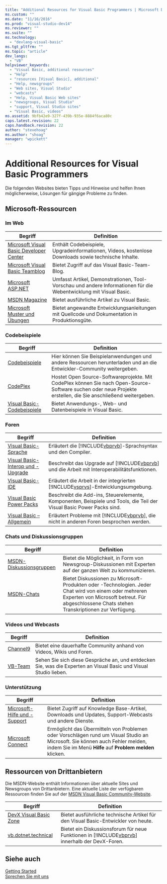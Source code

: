 ```yaml
---
title: "Additional Resources for Visual Basic Programmers | Microsoft Docs"
ms.custom: ""
ms.date: "11/16/2016"
ms.prod: "visual-studio-dev14"
ms.reviewer: ""
ms.suite: ""
ms.technology: 
  - "devlang-visual-basic"
ms.tgt_pltfrm: ""
ms.topic: "article"
dev_langs: 
  - "VB"
helpviewer_keywords: 
  - "Visual Basic, additional resources"
  - "Help"
  - "resources [Visual Basic], additional"
  - "Help, newsgroups"
  - "Web sites, Visual Studio"
  - "webcasts"
  - "Help, Visual Basic Web sites"
  - "newsgroups, Visual Studio"
  - "support, Visual Studio sites"
  - "Visual Basic, videos"
ms.assetid: 9bfb42e9-327f-439b-935e-8884f6aca80c
caps.latest.revision: 22
caps.handback.revision: 22
author: "stevehoag"
ms.author: "shoag"
manager: "wpickett"
---
```

# Additional Resources for Visual Basic Programmers
Die folgenden Websites bieten Tipps und Hinweise und helfen Ihnen möglicherweise, Lösungen für gängige Probleme zu finden.  
  
## Microsoft\-Ressourcen  
  
### Im Web  
  
|Begriff|Definition|  
|-------------|----------------|  
|[Microsoft Visual Basic Developer Center](http://go.microsoft.com/fwlink/?LinkID=47768)|Enthält Codebeispiele, Upgradeinformationen, Videos, kostenlose Downloads sowie technische Inhalte.|  
|[Microsoft Visual Basic Teamblog](http://go.microsoft.com/fwlink/?LinkID=123815)|Bietet Zugriff auf das Visual Basic\-Team\-Blog.|  
|[Microsoft ASP.NET](http://go.microsoft.com/fwlink/?LinkID=51657)|Umfasst Artikel, Demonstrationen, Tool\-Vorschau und andere Informationen für die Webentwicklung mit Visual Basic.|  
|[MSDN Magazine](http://msdn.microsoft.com/de-de/magazine/cc159292.aspx)|Bietet ausführliche Artikel zu Visual Basic.|  
|[Microsoft Muster und Übungen](http://msdn.microsoft.com/practices/default.aspx)|Bietet angewandte Entwicklungsanleitungen mit Quellcode und Dokumentation in Produktionsgüte.|  
  
### Codebeispiele  
  
|Begriff|Definition|  
|-------------|----------------|  
|[Codebeispiele](http://code.msdn.microsoft.com/)|Hier können Sie Beispielanwendungen und andere Ressourcen herunterladen und an die Entwickler\-Community weitergeben.|  
|[CodePlex](http://www.codeplex.com/)|Hostet Open Source\-Softwareprojekte.  Mit CodePlex können Sie nach Open\-Source\-Software suchen oder neue Projekte erstellen, die Sie anschließend weitergeben.|  
|[Visual Basic\-Codebeispiele](http://msdn.microsoft.com/vbasic/ms789074)|Bietet Anwendungs\-, Web\- und Datenbeispiele in Visual Basic.|  
  
### Foren  
  
|Begriff|Definition|  
|-------------|----------------|  
|[Visual Basic\-Sprache](http://go.microsoft.com/fwlink/?LinkId=145963)|Erläutert die [!INCLUDE[vbprvb](../../csharp/programming-guide/concepts/linq/includes/vbprvb_md.md)]\-Sprachsyntax und den Compiler.|  
|[Visual Basic\-Interop und \-Upgrade](http://go.microsoft.com/fwlink/?LinkId=145966)|Beschreibt das Upgrade auf [!INCLUDE[vbprvb](../../csharp/programming-guide/concepts/linq/includes/vbprvb_md.md)] und die Arbeit mit Interoperabilitätsfunktionen.|  
|[Visual Basic\-IDE](http://go.microsoft.com/fwlink/?LinkId=145971)|Erläutert die Arbeit in der integrierten [!INCLUDE[vsprvs](../../csharp/includes/vsprvs_md.md)]\-Entwicklungsumgebung.|  
|[Visual Basic Power Packs](http://social.msdn.microsoft.com/Forums/vbpowerpacks/threads)|Beschreibt die Add\-ins, Steuerelemente, Komponenten, Beispiele und Tools, die Teil der Visual Basic Power Packs sind.|  
|[Visual Basic – Allgemein](http://go.microsoft.com/fwlink/?LinkId=145973)|Erläutert Probleme mit [!INCLUDE[vbprvb](../../csharp/programming-guide/concepts/linq/includes/vbprvb_md.md)], die nicht in anderen Foren besprochen werden.|  
  
### Chats und Diskussionsgruppen  
  
|Begriff|Definition|  
|-------------|----------------|  
|[MSDN\-Diskussionsgruppen](http://go.microsoft.com/fwlink/?LinkId=145961)|Bietet die Möglichkeit, in Form von Newsgroup\-Diskussionen mit Experten auf der ganzen Welt zu kommunizieren.|  
|[MSDN\-Chats](http://go.microsoft.com/fwlink/?LinkId=145962)|Bietet Diskussionen zu Microsoft\-Produkten oder \-Technologien.  Jeder Chat wird von einem oder mehreren Experten von Microsoft betreut.  Für abgeschlossene Chats stehen Transkriptionen zur Verfügung.|  
  
### Videos und Webcasts  
  
|Begriff|Definition|  
|-------------|----------------|  
|[Channel9](http://go.microsoft.com/fwlink/?LinkID=123827)|Bietet eine dauerhafte Community anhand von Videos, Wikis und Foren.|  
|[VB\-Team](http://msdn.microsoft.com/vbasic/dd776132)|Sehen Sie sich diese Gespräche an, und entdecken Sie, was die Experten an Visual Basic und Visual Studio lieben.|  
  
### Unterstützung  
  
|Begriff|Definition|  
|-------------|----------------|  
|[Microsoft\-Hilfe und \-Support](http://go.microsoft.com/fwlink/?LinkID=108287)|Bietet Zugriff auf Knowledge Base\-Artikel, Downloads und Updates, Support\-Webcasts und andere Dienste.|  
|[Microsoft Connect](http://connect.microsoft.com/)|Ermöglicht das Übermitteln von Problemen oder Vorschlägen rund um Visual Studio an Microsoft.  Sie können auch Fehler melden, indem Sie im Menü **Hilfe** auf **Problem melden** klicken.|  
  
## Ressourcen von Drittanbietern  
 Die MSDN\-Website enthält Informationen über aktuelle Sites und Newsgroups von Drittanbietern.  Eine aktuelle Liste der verfügbaren Ressourcen finden Sie auf der [MSDN Visual Basic Community\-Website](http://go.microsoft.com/fwlink/?LinkID=77372).  
  
|Begriff|Definition|  
|-------------|----------------|  
|[DevX Visual Basic Zone](http://go.microsoft.com/fwlink/?LinkId=145978)|Bietet ausführliche technische Artikel für den Visual Basic\-Entwickler von heute.|  
|[vb.dotnet.technical](http://go.microsoft.com/fwlink/?LinkId=145986)|Bietet ein Diskussionsforum für neue Funktionen in [!INCLUDE[vbprvb](../../csharp/programming-guide/concepts/linq/includes/vbprvb_md.md)] innerhalb der DevX\-Foren.|  
  
## Siehe auch  
 [Getting Started](../../visual-basic/getting-started/index.md)   
 [Sprechen Sie mit uns](/visual-studio/ide/talk-to-us)